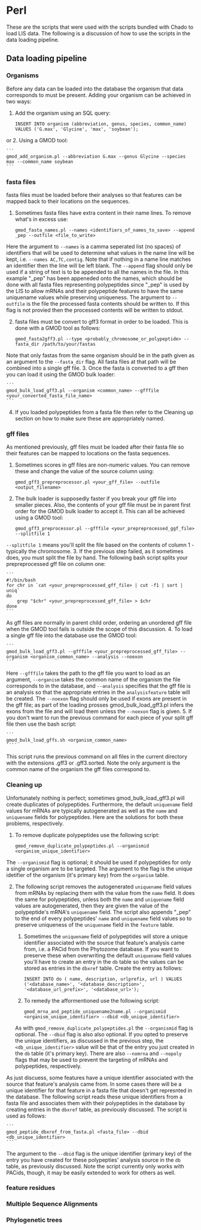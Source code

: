 Perl
====
These are the scripts that were used with the scripts bundled with Chado to load LIS data. The following is a discussion of how to use the scripts in the data loading pipeline.

## Data loading pipeline

### Organisms

Before any data can be loaded into the database the organism that data corresponds to must be present. Adding your organism can be achieved in two ways:

1. Add the organism using an SQL query:

    ```
    INSERT INTO organism (abbreviation, genus, species, common_name) VALUES ('G.max', 'Glycine', 'max', 'soybean');
    ```
or
2. Using a GMOD tool:

    ```
    gmod_add_organism.pl --abbreviation G.max --genus Glycine --species max --common_name soybean
    ```

### fasta files

fasta files must be loaded before their analyses so that features can be mapped back to their locations on the sequences.

1. Sometimes fasta files have extra content in their name lines. To remove what's in excess use:

    ```
    gmod_fasta_names.pl --names <identifiers_of_names_to_save> --append _pep --outfile <file_to_write>
    ```
Here the argument to `--names` is a camma seperated list (no spaces) of identifiers that will be used to determine what values in the name line will be kept, i.e. `--names AC,TC,contig`. Note that if nothing in a name line matches an identifier then the line will be left blank. The `--append` flag should only be used if a string of text is to be appended to all the names in the file. In this example "\_pep" has been appeneded onto the names, which should be done with all fasta files representing polypeptides since "\_pep" is used by the LIS to allow mRNAs and their polypeptide features to have the same uniquename values while preserving uniqueness. The argument to `--outfile` is the file the processed fasta contents should be written to. If this flag is not provied then the processed contents will be written to stdout.

2. fasta files must be convert to gff3 format in order to be loaded. This is done with a GMOD tool as follows:

    ```
    gmod_fasta2gff3.pl --type <probably_chromosome_or_polypeptide> --fasta_dir /path/to/your/fastas
    ```
Note that only fastas from the same organism should be in the path given as an argument to the `--fasta_dir` flag. All fasta files at that path will be combined into a single gff file.
3. Once the fasta is converted to a gff then you can load it using the GMOD bulk loader:

    ```
    gmod_bulk_load_gff3.pl --organism <common_name> --gfffile <your_converted_fasta_file_name>
    ```
4. If you loaded polypeptides from a fasta file then refer to the Cleaning up section on how to make sure these are appropriately named.

### gff files

As mentioned previously, gff files must be loaded after their fasta file so their features can be mapped to locations on the fasta sequences.

1. Sometimes scores in gff files are non-numeric values. You can remove these and change the value of the source column using:

    ```
    gmod_gff3_prepreprocessor.pl <your_gff_file> --outfile <output_filename>
    ```
2. The bulk loader is supposedly faster if you break your gff file into smaller pieces. Also, the contents of your gff file must be in parent first order for the GMOD bulk loader to accept it. This can all be achieved using a GMOD tool:

    ```
    gmod_gff3_preprocessor.pl --gfffile <your_prepreprocessed_ggf_file> --splitfile 1
    ```
`--splitfile 1` means you'll split the file based on the contents of column 1 - typically the chromosome.
3. If the previous step failed, as it sometimes does, you must split the file by hand. The following bash script splits your prepreprocessed gff file on column one:

    ```
    #!/bin/bash
    for chr in `cat <your_prepreprocessed_gff_file> | cut -f1 | sort | uniq`
    do
        grep "$chr" <your_prepreprocessed_gff_file> > $chr
    done
    ```
As gff files are normally in parent child order, ordering an unordered gff file when the GMOD tool fails is outside the scope of this discussion.
4. To load a single gff file into the database use the GMOD tool:

    ```
    gmod_bulk_load_gff3.pl --gfffile <your_prepreprocessed_gff_file> --organism <organism_common_name> --analysis --noexon
    ```
Here `--gfffile` takes the path to the gff file you want to load as an argument, `--organism` takes the common name of the organism the file corresponds to in the database, and `--analysis` specifies that the gff file is an analysis so that the appropriate entries in the `analysisfeature` table will be created. The `--noexon` flag should only be used if exons are present in the gff file; as part of the loading prosses gmod\_bulk\_load\_gff3.pl infers the exons from the file and will load them unless the `--noexon` flag is given.
5. If you don't want to run the previous command for each piece of your split gff file then use the bash script:

    ```
    gmod_bulk_load_gffs.sh <organism_common_name>
    ````
This script runs the previous command on all files in the current directory with the extensions .gff3 or .gff3.sorted. Note the only argument is the common name of the organism the gff files correspond to.

### Cleaning up

Unfortunately nothing is perfect; sometimes gmod\_bulk\_load\_gff3.pl will create duplicates of polypeptides. Furthermore, the default `uniquename` field values for mRNAs are typically autogenerated as well as the `name` and `uniquename` fields for polypeptides. Here are the solutions for both these problems, respectively.

1. To remove duplicate polypeptides use the following script:

    ```
    gmod_remove_duplicate_polypeptides.pl --organismid <organism_unique_identifier>
    ```
The `--organismid` flag is optional; it should be used if polypeptides for only a single organism are to be targeted. The argument to the flag is the unique idetifier of the organism (it's primary key) from the `organism` table.

2. The following script removes the autogenerated `uniquename` field values from mRNAs by replacing them with the value from the `name` field. It does the same for polypeptides, unless both the `name` and `uniquename` field values are autogenerated, then they are given the value of the polypeptide's mRNA's `uniquename` field. The script also appends "\_pep" to the end of every polypeptides' `name` and `uniquename` field values so to preserve uniqueness of the `uniquename` field in the `feature` table.

    1. Sometimes the `uniquename` field of polypeptides will store a unique identifier associated with the source that feature's analysis came from, i.e. a PACid from the Phytozome database. If you want to preserve these when overwriting the default `uniquename` field values you'll have to create an entry in the `db` table so the values can be stored as entries in the `dbxref` table. Create the entry as follows:

        ```
        INSERT INTO do ( name, description, urlprefix, url ) VALUES ('<database_name>', '<database_description>', '<database_url_prefix>', '<database_url>');
        ```
    2. To remedy the afformentioned use the following script:

        ```
        gmod_mrna_and_peptide_uniquename2name.pl --organismid <organism_unique_identifier> --dbid <db_unique_identifier>
        ```
    As with `gmod_remove_duplicate_polypeptides.pl` the `--organismid` flag is optional. The `--dbid` flag is also also optional. If you opted to preserve the unique identifiers, as discussed in the previous step, the `<db_unique_identifier>` value will be that of the entry you just created in the `db` table (it's primary key). There are also `--nomrna` and `--nopoly` flags that may be used to prevent the targeting of mRNAs and polypeptides, respectively.

As just discuess, some features have a unique identifier associated with the source that feature's analysis came from. In some cases there will be a unique identifier for that feature in a fasta file that doesn't get represnted in the database. The following script reads these unique identifiers from a fasta file and associates them with their polypeptides in the database by creating entries in the `dbxref` table, as previously discussed. The script is used as follows:

    ```
    gmod_peptide_dbxref_from_fasta.pl <fasta_file> --dbid <db_unique_identifier>
    ```
The argument to the `--dbid` flag is the unique identifier (primary key) of the entry you have created for these polypepties' analysis source in the `db` table, as previously discussed. Note the script currently only works with PACids, though, it may be easily extended to work for others as well.

### feature residues

### Multiple Sequence Alignments

### Phylogenetic trees
